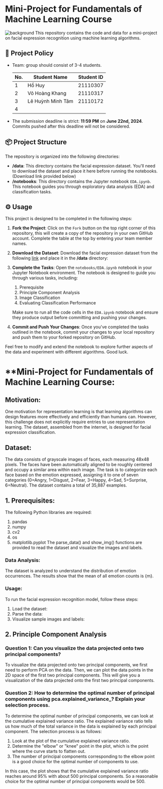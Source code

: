 # Mini-Project for Fundamentals of Machine Learning Course
![background](./materials/ai_wp.jpg)
This repository contains the code and data for a mini-project on facial expression recognition using machine learning algorithms.

## 📑 Project Policy
- Team: group should consist of 3-4 students.

    |No.| Student Name    | Student ID |
    | --------| -------- | ------- |
    |1|Hồ Huy|21110307|
    |2|Võ Hoàng Khang|21110317|
    |3|Lê Huỳnh Minh Tâm|21110172|
    |4|||

- The submission deadline is strict: **11:59 PM** on **June 22nd, 2024**. Commits pushed after this deadline will not be considered.

## 📦 Project Structure

The repository is organized into the following directories:

- **/data**: This directory contains the facial expression dataset. You'll need to download the dataset and place it here before running the notebooks. (Download link provided below)
- **/notebooks**: This directory contains the Jupyter notebook ```EDA.ipynb```. This notebook guides you through exploratory data analysis (EDA) and classification tasks.

## ⚙️ Usage

This project is designed to be completed in the following steps:

1. **Fork the Project**: Click on the ```Fork``` button on the top right corner of this repository, this will create a copy of the repository in your own GitHub account. Complete the table at the top by entering your team member names.

2. **Download the Dataset**: Download the facial expression dataset from the following [link](https://mega.nz/file/foM2wDaa#GPGyspdUB2WV-fATL-ZvYj3i4FqgbVKyct413gxg3rE) and place it in the **/data** directory:

3. **Complete the Tasks**: Open the ```notebooks/EDA.ipynb``` notebook in your Jupyter Notebook environment. The notebook is designed to guide you through various tasks, including:
    
    1. Prerequisite
    2. Principle Component Analysis
    3. Image Classification
    4. Evaluating Classification Performance 

    Make sure to run all the code cells in the ```EDA.ipynb``` notebook and ensure they produce output before committing and pushing your changes.

5. **Commit and Push Your Changes**: Once you've completed the tasks outlined in the notebook, commit your changes to your local repository and push them to your forked repository on GitHub.


Feel free to modify and extend the notebook to explore further aspects of the data and experiment with different algorithms. Good luck.

# **Mini-Project for Fundamentals of Machine Learning Course:
## Motivation:
One motivation for representation learning is that learning algorithms can design features more effectively and efficiently than humans can. However, this challenge does not explicitly require entries to use representation learning. The dataset, assembled from the internet, is designed for facial expression classification.

## Dataset:
The data consists of grayscale images of faces, each measuring 48x48 pixels. The faces have been automatically aligned to be roughly centered and occupy a similar area within each image. The task is to categorize each face based on the emotion expressed, assigning it to one of seven categories (0=Angry, 1=Disgust, 2=Fear, 3=Happy, 4=Sad, 5=Surprise, 6=Neutral).
The dataset contains a total of 35,887 examples.

## 1. Prerequisites:
The following Python libraries are required:
1. pandas
2. numpy
3. cv2
4. os
5. matplotlib.pyplot
The parse_data() and show_img() functions are provided to read the dataset and visualize the images and labels.

### Data Analysis:
The dataset is analyzed to understand the distribution of emotion occurrences. The results show that the mean of all emotion counts is {m}.

### Usage:
To run the facial expression recognition model, follow these steps:
1. Load the dataset:
2. Parse the data:
3. Visualize sample images and labels:

## 2. Principle Component Analysis
### Question 1: Can you visualize the data projected onto two principal components?
To visualize the data projected onto two principal components, we first need to perform PCA on the data.
Then, we can plot the data points in the 2D space of the first two principal components.
This will give you a visualization of the data projected onto the first two principal components.

### Question 2: How to determine the optimal number of principal components using pca.explained_variance_? Explain your selection process.
To determine the optimal number of principal components, we can look at the cumulative explained variance ratio. The explained variance ratio tells us how much of the total variance in the data is explained by each principal component.
The selection process is as follows:

1. Look at the plot of the cumulative explained variance ratio.
2. Determine the "elbow" or "knee" point in the plot, which is the point where the curve starts to flatten out.
3. The number of principal components corresponding to the elbow point is a good choice for the optimal number of components to use.

In this case, the plot shows that the cumulative explained variance ratio reaches around 95% with about 500 principal components. So a reasonable choice for the optimal number of principal components would be 500.





















